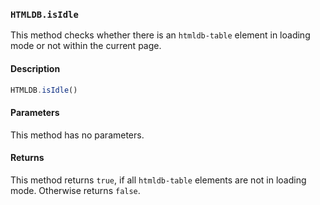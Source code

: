 ### `HTMLDB.isIdle`

This method checks whether there is an `htmldb-table` element in loading mode or not within the current page.

#### Description

```javascript
HTMLDB.isIdle()
```

#### Parameters

This method has no parameters.

#### Returns

This method returns `true`, if all `htmldb-table` elements are not in loading mode. Otherwise returns `false`.